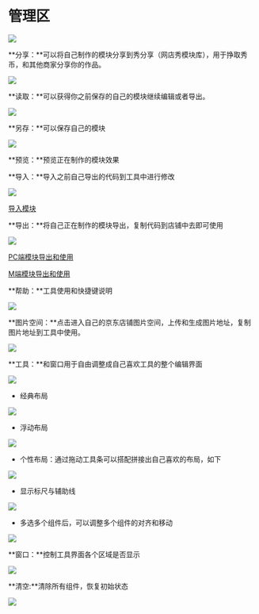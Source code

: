 # **管理区**

![](/assets/8.png)

**分享：**可以将自己制作的模块分享到秀分享（网店秀模块库），用于挣取秀币，和其他商家分享你的作品。

![](/assets/importdth.png)

**读取：**可以获得你之前保存的自己的模块继续编辑或者导出。

![](/assets/impoe3rt.png)

**另存：**可以保存自己的模块

![](/assets/implj7ort.png)

**预览：**预览正在制作的模块效果

**导入：**导入之前自己导出的代码到工具中进行修改

![](/assets/imhjrt.png)

[导入模块](/chapter1/dao-ru-mo-kuai.md)

**导出：**将自己正在制作的模块导出，复制代码到店铺中去即可使用

![](/assets/impfhrt.png)

[PC端模块导出和使用](/chapter1/dao-chu-mo-kuai.md)

[M端模块导出和使用](/chapter1/mduan-dao-chu-mo-kuai.md)

**帮助：**工具使用和快捷键说明

![](/assets/impljht.png)

**图片空间：**点击进入自己的京东店铺图片空间，上传和生成图片地址，复制图片地址到工具中使用。

![](/assets/im785drt.png)

**工具：**和窗口用于自由调整成自己喜欢工具的整个编辑界面

![](/assets/im3edrt.png)

* 经典布局

![](/assets/impodchrt.png)

* 浮动布局

![](/assets/imp5ft.png)

* 个性布局：通过拖动工具条可以搭配拼接出自己喜欢的布局，如下

![](/assets/impotert.png)

* 显示标尺与辅助线

![](/assets/impeyrort.png)

* 多选多个组件后，可以调整多个组件的对齐和移动

![](/assets/imtdrt.png)

**窗口：**控制工具界面各个区域是否显示

![](/assets/im5rart.png)

**清空:**清除所有组件，恢复初始状态

![](/assets/impotr7drt.png)


